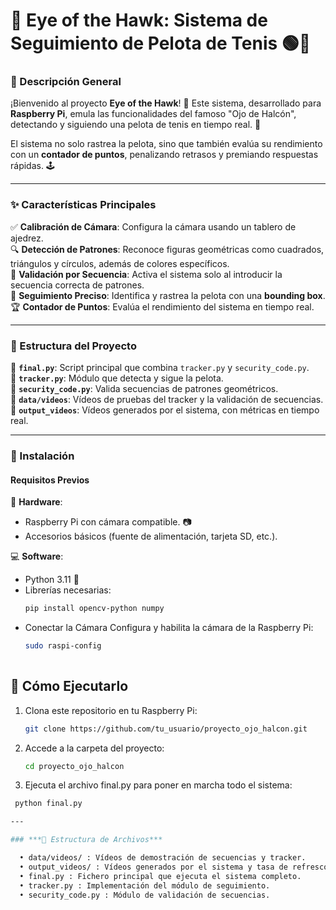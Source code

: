 # 🏸 **Eye of the Hawk: Sistema de Seguimiento de Pelota de Tenis** 🟢🔴  

### **📖 Descripción General**  
¡Bienvenido al proyecto **Eye of the Hawk**! 🦅 Este sistema, desarrollado para **Raspberry Pi**, emula las funcionalidades del famoso "Ojo de Halcón", detectando y siguiendo una pelota de tenis en tiempo real. 🎾  

El sistema no solo rastrea la pelota, sino que también evalúa su rendimiento con un **contador de puntos**, penalizando retrasos y premiando respuestas rápidas. 🕹️  

---

### **✨ Características Principales**  
✅ **Calibración de Cámara**: Configura la cámara usando un tablero de ajedrez.  
🔍 **Detección de Patrones**: Reconoce figuras geométricas como cuadrados, triángulos y círculos, además de colores específicos.  
🔑 **Validación por Secuencia**: Activa el sistema solo al introducir la secuencia correcta de patrones.  
🎯 **Seguimiento Preciso**: Identifica y rastrea la pelota con una **bounding box**.  
🏆 **Contador de Puntos**: Evalúa el rendimiento del sistema en tiempo real.

---

### **📂 Estructura del Proyecto**  
📜 **`final.py`**: Script principal que combina `tracker.py` y `security_code.py`.  
📜 **`tracker.py`**: Módulo que detecta y sigue la pelota.  
📜 **`security_code.py`**: Valida secuencias de patrones geométricos.  
📁 **`data/videos`**: Vídeos de pruebas del tracker y la validación de secuencias.  
📁 **`output_videos`**: Vídeos generados por el sistema, con métricas en tiempo real.

---

### **🚀 Instalación**  

#### **Requisitos Previos**  
🔧 **Hardware**:  
- Raspberry Pi con cámara compatible. 📷  
- Accesorios básicos (fuente de alimentación, tarjeta SD, etc.).  

💻 **Software**:  
- Python 3.11 🐍  
- Librerías necesarias:  
   ```bash
   pip install opencv-python numpy
-	Conectar la Cámara
  Configura y habilita la cámara de la Raspberry Pi:
    ```bash
    sudo raspi-config
   
## 🚀 Cómo Ejecutarlo

1. Clona este repositorio en tu Raspberry Pi:
   ```bash
   git clone https://github.com/tu_usuario/proyecto_ojo_halcon.git
   
2. Accede a la carpeta del proyecto:
   ```bash
   cd proyecto_ojo_halcon

3. Ejecuta el archivo final.py para poner en marcha todo el sistema:
  ```bash
   python final.py

---

### ***📂 Estructura de Archivos***

	• data/videos/ : Vídeos de demostración de secuencias y tracker.
	• output_videos/ : Vídeos generados por el sistema y tasa de refresco en tiempo real.
	• final.py : Fichero principal que ejecuta el sistema completo.
	• tracker.py : Implementación del módulo de seguimiento.
	• security_code.py : Módulo de validación de secuencias.
